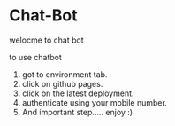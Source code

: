 # Chat-Bot

welocme to chat bot 

to use chatbot 
1) got to environment tab.
2) click on github pages.
3) click on the latest deployment.
4) authenticate using your mobile number.
5) And important step..... enjoy :)
